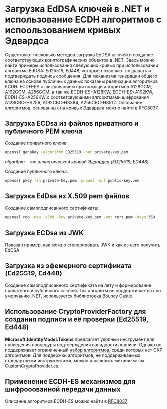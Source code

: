 # Загрузка EdDSA ключей в .NET и использование ECDH алгоритмов с испоользованием кривых Эдвардса

Существуют несколько методов загрузка EdDSA ключей и создание соответствующих криптографических объектов в .NET. 
Здесь можно найти примеры использования следующих кривых при использовании алгоритма EdDSA: Ed25519, Ed448, 
которые позволяют создавать и подтверждать подпись сообщения. Для механизма генерации общего ключа на основе публичных данных
показаны реализации алгоритмов ECDH: ECDH-ES с шифрованием при помощи алгоритмов A128GCM, A192GCM, A256GCM, 
а так же ECDH-ES+A128KW, ECDH-ES+A192KW, ECDH-ES+A256KW с соответсвующими алгоритмами шифрования A128CBC-HS256, A192CBC-HS384, 
A256CBC-HS512. Опспиание алгоритмов, основанных на кривых Эдвардса можно найти в [RFC8037](https://datatracker.ietf.org/doc/html/rfc8037).


## Загрузка ECDsa из файлов приватного и публичного PEM ключа

Создание приватного ключа:

```bash
openssl genpkey -algorithm ED25519 -out private-key.pem
```

*algorithm - тип эллиптической кривой Эдвардса (ED25519, ED448)*

Создание публичного ключа:

```bash
openssl pkey -in private-key.pem -pubout -out public-key.pem
```

## Загрузка EdDsa из X.509 pem файлов

Создание самоподписанного сертификата:

```bash
openssl req -new -x509 -key private-key.pem -out cert.pem -days 360
```

## Загрузка ECDsa из JWK

Показан пример, как можно сгенерировать JWK и как из него получить EdDSA.

## Загрузка из эфемерного сертификата (Ed25519, Ed448)

Создание самоподписанного сертификата на лету и формирование приватного и публичного ключей. 
Так алгоритм не поддерживается поо умолчанию .NET, используется библиотоека Bouncy Castle.

## Использование CryptoProviderFactory для создания подписи и её проверки (Ed25519, Ed448)

**Microsoft.IdentityModel.Tokens** предлагает удобный инструмент для проведения процедуры подтверждения валидности подписи.
Однако он поддерживает ограниченный [набор алгоритмов](https://github.com/AzureAD/azure-activedirectory-identitymodel-extensions-for-dotnet/wiki/Supported-Algorithms), 
среди которых нет OKP алгоритмов. Для поддержки алгоритмов, 
не поддерживаемых стандартными инструментами, можно расширить механизм: 
см. CustomCryptoProvider.cs.

## Применение ECDH-ES механизмов для шифрооованной передачи данных

Описание алгоритмов ECDH-ES можно найти в [RFC8037](https://datatracker.ietf.org/doc/html/rfc8037#section-3.2)
